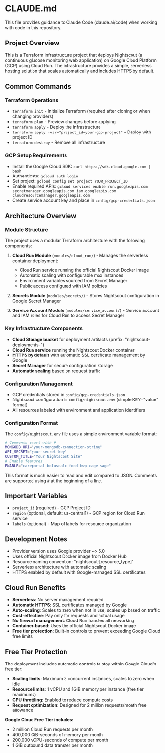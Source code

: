 # CLAUDE.md

This file provides guidance to Claude Code (claude.ai/code) when working with code in this repository.

## Project Overview
This is a Terraform infrastructure project that deploys Nightscout (a continuous glucose monitoring web application) on Google Cloud Platform (GCP) using Cloud Run. The infrastructure provides a simple, serverless hosting solution that scales automatically and includes HTTPS by default.

## Common Commands

### Terraform Operations
- `terraform init` - Initialize Terraform (required after cloning or when changing providers)
- `terraform plan` - Preview changes before applying
- `terraform apply` - Deploy the infrastructure
- `terraform apply -var="project_id=your-gcp-project"` - Deploy with project ID
- `terraform destroy` - Remove all infrastructure

### GCP Setup Requirements
- Install the Google Cloud SDK: `curl https://sdk.cloud.google.com | bash`
- Authenticate: `gcloud auth login`
- Set project: `gcloud config set project YOUR_PROJECT_ID`
- Enable required APIs: `gcloud services enable run.googleapis.com secretmanager.googleapis.com iam.googleapis.com cloudresourcemanager.googleapis.com`
- Create service account key and place in `config/gcp-credentials.json`

## Architecture Overview

### Module Structure
The project uses a modular Terraform architecture with the following components:

1. **Cloud Run Module** (`modules/cloud_run/`) - Manages the serverless container deployment:
   - Cloud Run service running the official Nightscout Docker image
   - Automatic scaling with configurable max instances
   - Environment variables sourced from Secret Manager
   - Public access configured with IAM policies

2. **Secrets Module** (`modules/secrets/`) - Stores Nightscout configuration in Google Secret Manager

3. **Service Account Module** (`modules/service_account/`) - Service account and IAM roles for Cloud Run to access Secret Manager

### Key Infrastructure Components
- **Cloud Storage bucket** for deployment artifacts (prefix: "nightscout-deployments-")
- **Cloud Run service** running the Nightscout Docker container
- **HTTPS by default** with automatic SSL certificate management by Google
- **Secret Manager** for secure configuration storage
- **Automatic scaling** based on request traffic

### Configuration Management
- GCP credentials stored in `config/gcp-credentials.json`
- Nightscout configuration in `config/nightscout.env` (simple KEY="value" format)
- All resources labeled with environment and application identifiers

### Configuration Format
The `config/nightscout.env` file uses a simple environment variable format:
```bash
# Comments start with #
MONGODB_URI="your-mongodb-connection-string"
API_SECRET="your-secret-key"
CUSTOM_TITLE="Your Nightscout Site"
# Enable features
ENABLE="careportal boluscalc food bwp cage sage"
```

This format is much easier to read and edit compared to JSON. Comments are supported using `#` at the beginning of a line.

## Important Variables
- `project_id` (required) - GCP Project ID
- `region` (optional, default: us-central1) - GCP region for Cloud Run service
- `labels` (optional) - Map of labels for resource organization

## Development Notes
- Provider version uses Google provider ~> 5.0
- Uses official Nightscout Docker image from Docker Hub
- Resource naming convention: "nightscout-[resource_type]"
- Serverless architecture with automatic scaling
- HTTPS enabled by default with Google-managed SSL certificates

## Cloud Run Benefits
- **Serverless**: No server management required
- **Automatic HTTPS**: SSL certificates managed by Google
- **Auto-scaling**: Scales to zero when not in use, scales up based on traffic
- **Cost-effective**: Pay only for requests and actual usage
- **No firewall management**: Cloud Run handles all networking
- **Container-based**: Uses the official Nightscout Docker image
- **Free tier protection**: Built-in controls to prevent exceeding Google Cloud free limits

## Free Tier Protection
The deployment includes automatic controls to stay within Google Cloud's free tier:

- **Scaling limits**: Maximum 3 concurrent instances, scales to zero when idle
- **Resource limits**: 1 vCPU and 1GiB memory per instance (free tier maximums)
- **CPU throttling**: Enabled to reduce compute costs
- **Request optimization**: Designed for 2 million requests/month free allowance

**Google Cloud Free Tier includes:**
- 2 million Cloud Run requests per month
- 400,000 GiB-seconds of memory per month
- 200,000 vCPU-seconds of compute per month
- 1 GiB outbound data transfer per month